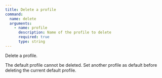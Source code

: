 ```yaml
---
title: Delete a profile
command:
  name: delete
  arguments:
    - name: profile
      description: Name of the profile to delete
      required: true
      type: string
---
```


Delete a profile.

The default profile cannot be deleted. Set another profile as default before deleting the current default profile.